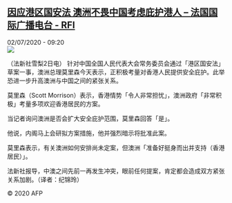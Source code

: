 <!--1593683688000-->
[因应港区国安法  澳洲不畏中国考虑庇护港人 – 法国国际广播电台 - RFI](http://www.rfi.fr//cn/contenu/20200702-%E5%9B%A0%E5%BA%94%E6%B8%AF%E5%8C%BA%E5%9B%BD%E5%AE%89%E6%B3%95-%E6%BE%B3%E6%B4%B2%E4%B8%8D%E7%95%8F%E4%B8%AD%E5%9B%BD%E8%80%83%E8%99%91%E5%BA%87%E6%8A%A4%E6%B8%AF%E4%BA%BA)
------

<div>02/07/2020 - 09:20</div><img src="https://s.rfi.fr/media/display/0e44299e-bc38-11ea-ad2b-005056a98db9/w:310/p:16x9/int0014b.200702152002.jpg"><div class="t-content__body u-clearfix"><div class="m-interstitial"></div><p>（法新社雪梨2日电）    针对中国全国人民代表大会常务委员会通过「港区国安法」草案一事，澳洲总理莫里森今天表示，正积极考量对香港人民提供安全庇护。此举恐进一步升高澳洲与中国之间的紧张关系。</p><p>    莫里森（Scott Morrison）表示，香港情势「令人非常担忧」，澳洲政府「非常积极」考量多项欢迎香港居民的方案。</p><p>    当记者询问澳洲是否会扩大安全庇护范围，莫里森回答「是」。</p><p>    他说，内阁马上会研拟方案措施，他并强烈暗示将批准此案。</p><p>    莫里森表示，有关澳洲如何安排尚未定案，但澳洲「准备好挺身而出并支持（香港居民）」。</p><p>    法新社报导，中澳之间先前一再发生冲突，眼前任何提案，肯定都会造成双方紧张关系加剧。（译者：纪锦玲）</p><p class="t-copyright">© 2020 AFP</p>        </div>
